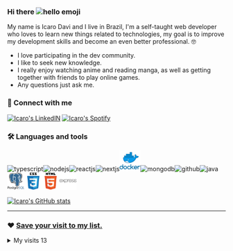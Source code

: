 
### Hi there <img src="https://camo.githubusercontent.com/e8e7b06ecf583bc040eb60e44eb5b8e0ecc5421320a92929ce21522dbc34c891/68747470733a2f2f6d656469612e67697068792e636f6d2f6d656469612f6876524a434c467a6361737252346961377a2f67697068792e676966" width="48px" height="48px" alt="hello emoji" />

My name is Icaro Davi and I live in Brazil, I'm a self-taught web developer who loves to learn new things related to technologies, my goal is to improve my development skills and become an even better professional. 🤓

* I love participating in the dev community.
* I like to seek new knowledge.
* I really enjoy watching anime and reading manga, as well as getting together with friends to play online games.
* Any questions just ask me.

### 🔗 Connect with me

<a href="https://www.linkedin.com/in/icaro-davi/"><img alt="Icaro's LinkedIN" width="40px" src="https://raw.githubusercontent.com/peterthehan/peterthehan/master/assets/linkedin.svg" /></a> <a href="https://open.spotify.com/user/sw9pqgjuyza6g8r7oi2mqp9e5"><img alt="Icaro's Spotify" width="40px" src="https://raw.githubusercontent.com/peterthehan/peterthehan/master/assets/spotify.svg" /></a>

### 🛠️ Languages and tools 

<img src="https://img.icons8.com/color/48/000000/typescript.png" alt="typescript"/><img src="https://img.icons8.com/color/48/000000/nodejs.png" alt="nodejs"/><img src="https://img.icons8.com/office/48/000000/react.png" alt="reactjs"/><img src="https://assets.vercel.com/image/upload/v1607554385/repositories/next-js/next-logo.png" height="48px" alt="nextjs" /><img src="https://raw.githubusercontent.com/github/explore/80688e429a7d4ef2fca1e82350fe8e3517d3494d/topics/docker/docker.png" width="48px" height="48px" alt="docker"/><img src="https://img.icons8.com/external-tal-revivo-shadow-tal-revivo/48/000000/external-mongodb-a-cross-platform-document-oriented-database-program-logo-shadow-tal-revivo.png" alt="mongodb"/><img src="https://img.icons8.com/material-outlined/48/000000/github.png" alt="github"/><img src="https://img.icons8.com/color/48/000000/java-coffee-cup-logo--v1.png" alt="java"/><img src="https://raw.githubusercontent.com/devicons/devicon/master/icons/postgresql/postgresql-original-wordmark.svg" alt="postgresql" width="40px" height="40px"/><img src="https://raw.githubusercontent.com/devicons/devicon/master/icons/css3/css3-original-wordmark.svg" alt="css3" width="40px" height="40px"/><img src="https://raw.githubusercontent.com/devicons/devicon/master/icons/html5/html5-original-wordmark.svg" alt="html5" width="40px" height="40px"/><img src="https://raw.githubusercontent.com/devicons/devicon/master/icons/express/express-original-wordmark.svg" alt="express" width="40px" height="40px"/>

[![Icaro's GitHub stats](https://github-readme-stats.vercel.app/api?username=icaro-davi&count_private=true)](https://github.com/anuraghazra/github-readme-stats)

---

### ❤️ [Save your visit to my list.](http://localhost:8080)

<details>
	<summary>My visits 13</summary>

	<p>[@4c3mgs](https://github.com/4c3mgs) [@a7lxa1](https://github.com/a7lxa1) [@icaro_davi_](https://github.com/icaro_davi_) [@teste](https://github.com/teste) [@teste-2](https://github.com/teste-2) [@6qp1xo](https://github.com/6qp1xo) [@r7r0og](https://github.com/r7r0og) [@agwuqo](https://github.com/agwuqo) [@wfjp2d](https://github.com/wfjp2d) [@tyum9z](https://github.com/tyum9z) [@p0rpnm](https://github.com/p0rpnm) [@38ut57](https://github.com/38ut57) [@jdwlew](https://github.com/jdwlew) </p>
</details>